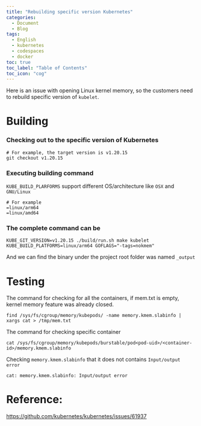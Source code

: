 ```yaml
---
title: "Rebuilding specific version Kubernetes"
categories:
  - Document
  - Blog
tags:
  - English
  - kubernetes
  - codespaces
  - docker
toc: true
toc_label: "Table of Contents"
toc_icon: "cog"
---
```



Here is an issue with opening Linux kernel memory, so the customers need to rebuild specific version of `kubelet`.


# Building

### Checking out to the specific version of Kubernetes

```
# For example, the target version is v1.20.15
git checkout v1.20.15
```


### Executing building command

`KUBE_BUILD_PLARFORMS` support different OS/architecture like `OSX` and `GNU/Linux`

```
# For example
=linux/arm64
=linux/amd64
```


### The complete command can be 

```
KUBE_GIT_VERSION=v1.20.15 ./build/run.sh make kubelet KUBE_BUILD_PLATFORMS=linux/arm64 GOFLAGS="-tags=nokmem"
```

And we can find the binary under the project root folder was named `_output`


# Testing

The command for checking for all the containers, if mem.txt is empty, kernel memory feature was already closed.


```
find /sys/fs/cgroup/memory/kubepods/ -name memory.kmem.slabinfo | xargs cat > /tmp/mem.txt
```


The command for checking specific container

```
cat /sys/fs/cgroup/memory/kubepods/burstable/pod<pod-uid>/<container-id>/memory.kmem.slabinfo
```

Checking `memory.kmem.slabinfo` that it does not contains `Input/output error`


```
cat: memory.kmem.slabinfo: Input/output error
```


# Reference:

https://github.com/kubernetes/kubernetes/issues/61937